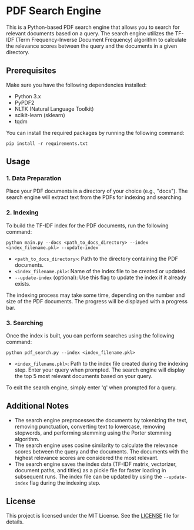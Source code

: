 # PDF Search Engine
This is a Python-based PDF search engine that allows you to search for relevant documents based on a query. The search engine utilizes the TF-IDF (Term Frequency-Inverse Document Frequency) algorithm to calculate the relevance scores between the query and the documents in a given directory.

## Prerequisites
Make sure you have the following dependencies installed:

- Python 3.x
- PyPDF2
- NLTK (Natural Language Toolkit)
- scikit-learn (sklearn)
- tqdm

You can install the required packages by running the following command:
```commandline
pip install -r requirements.txt
```

## Usage
### 1. Data Preparation
Place your PDF documents in a directory of your choice (e.g., "docs").
The search engine will extract text from the PDFs for indexing and searching.
### 2. Indexing
To build the TF-IDF index for the PDF documents, run the following command:
```commandline
python main.py --docs <path_to_docs_directory> --index <index_filename.pkl> --update-index
```
- `<path_to_docs_directory>`: Path to the directory containing the PDF documents.
- `<index_filename.pkl>`: Name of the index file to be created or updated.
- `--update-index` (optional): Use this flag to update the index if it already exists.

The indexing process may take some time, depending on the number and size of the PDF documents. The progress will be displayed with a progress bar.
### 3. Searching
Once the index is built, you can perform searches using the following command:
```commandline
python pdf_search.py --index <index_filename.pkl>
```

- `<index_filename.pkl>`: Path to the index file created during the indexing step.
Enter your query when prompted. The search engine will display the top 5 most relevant documents based on your query.

To exit the search engine, simply enter 'q' when prompted for a query.

## Additional Notes
- The search engine preprocesses the documents by tokenizing the text, removing punctuation, converting text to lowercase, removing stopwords, and performing stemming using the Porter stemming algorithm.
- The search engine uses cosine similarity to calculate the relevance scores between the query and the documents. The documents with the highest relevance scores are considered the most relevant.
- The search engine saves the index data (TF-IDF matrix, vectorizer, document paths, and titles) as a pickle file for faster loading in subsequent runs. The index file can be updated by using the `--update-index` flag during the indexing step.

## License
This project is licensed under the MIT License. See the [LICENSE](/LICENSE) file for details.